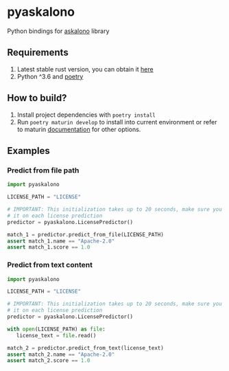 # pyaskalono

Python bindings for [askalono](https://github.com/jpeddicord/askalono) library

## Requirements

1. Latest stable rust version, you can obtain it [here](https://www.rust-lang.org/tools/install)
2. Python ^3.6 and [poetry](https://python-poetry.org/)

## How to build?

1. Install project dependencies with `poetry install` 
2. Run `poetry maturin develop` to install into current environment or refer to maturin 
   [documentation](https://github.com/PyO3/maturin) for other options.

## Examples

### Predict from file path

```python
import pyaskalono

LICENSE_PATH = "LICENSE"

# IMPORTANT: This initialization takes up to 20 seconds, make sure you not reinitializing 
# it on each license prediction
predictor = pyaskalono.LicensePredictor()

match_1 = predictor.predict_from_file(LICENSE_PATH)
assert match_1.name == "Apache-2.0"
assert match_1.score == 1.0
```

### Predict from text content

```python
import pyaskalono

LICENSE_PATH = "LICENSE"

# IMPORTANT: This initialization takes up to 20 seconds, make sure you don't reinitializing
# it on each license prediction
predictor = pyaskalono.LicensePredictor()

with open(LICENSE_PATH) as file:
   license_text = file.read()

match_2 = predictor.predict_from_text(license_text)
assert match_2.name == "Apache-2.0"
assert match_2.score == 1.0
```